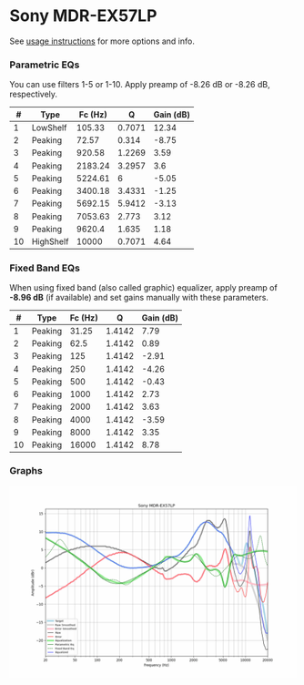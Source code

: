 # Sony MDR-EX57LP
See [usage instructions](https://github.com/jaakkopasanen/AutoEq#usage) for more options and info.

### Parametric EQs
You can use filters 1-5 or 1-10. Apply preamp of -8.26 dB or -8.26 dB, respectively.

|   # | Type      |   Fc (Hz) |      Q |   Gain (dB) |
|-----|-----------|-----------|--------|-------------|
|   1 | LowShelf  |    105.33 | 0.7071 |       12.34 |
|   2 | Peaking   |     72.57 | 0.314  |       -8.75 |
|   3 | Peaking   |    920.58 | 1.2269 |        3.59 |
|   4 | Peaking   |   2183.24 | 3.2957 |        3.6  |
|   5 | Peaking   |   5224.61 | 6      |       -5.05 |
|   6 | Peaking   |   3400.18 | 3.4331 |       -1.25 |
|   7 | Peaking   |   5692.15 | 5.9412 |       -3.13 |
|   8 | Peaking   |   7053.63 | 2.773  |        3.12 |
|   9 | Peaking   |   9620.4  | 1.635  |        1.18 |
|  10 | HighShelf |  10000    | 0.7071 |        4.64 |

### Fixed Band EQs
When using fixed band (also called graphic) equalizer, apply preamp of **-8.96 dB** (if available) and set gains manually with these parameters.

|   # | Type    |   Fc (Hz) |      Q |   Gain (dB) |
|-----|---------|-----------|--------|-------------|
|   1 | Peaking |     31.25 | 1.4142 |        7.79 |
|   2 | Peaking |     62.5  | 1.4142 |        0.89 |
|   3 | Peaking |    125    | 1.4142 |       -2.91 |
|   4 | Peaking |    250    | 1.4142 |       -4.26 |
|   5 | Peaking |    500    | 1.4142 |       -0.43 |
|   6 | Peaking |   1000    | 1.4142 |        2.73 |
|   7 | Peaking |   2000    | 1.4142 |        3.63 |
|   8 | Peaking |   4000    | 1.4142 |       -3.59 |
|   9 | Peaking |   8000    | 1.4142 |        3.35 |
|  10 | Peaking |  16000    | 1.4142 |        8.78 |

### Graphs
![](./Sony%20MDR-EX57LP.png)
